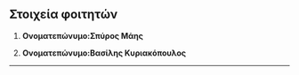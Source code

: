 ## Στοιχεία φοιτητών

 1. **Ονοματεπώνυμο:Σπύρος Μάης** 

    

 2. **Ονοματεπώνυμο:Βασίλης Κυριακόπουλος** 

    

---
